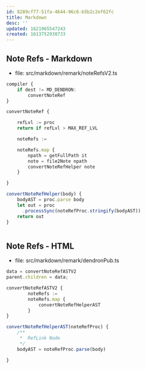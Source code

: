 ```yaml
---
id: 8289cf77-51fa-4644-96c6-b5b2c2ef62fc
title: Markdown
desc: ''
updated: 1621965547243
created: 1613752938733
---
```



## Note Refs - Markdown


- file: src/markdown/remark/noteRefsV2.ts

```ts
compiler {
    if dest != MD_DENDRON:
        convertNoteRef
}

convertNoteRef {

    refLvl := proc
    return if refLvl > MAX_REF_LVL

    noteRefs := 

    noteRefs.map {
        npath = getFullPath it
        note = file2Note npath
        convertNoteRefHelper note
    }

}

convertNoteRefHelper(body) {
    bodyAST = proc.parse body
    let out = proc 
      .processSync(noteRefProc.stringify(bodyAST))
    return out
}
```

```ts

```

## Note Refs - HTML

- file: src/markdown/remark/dendronPub.ts
```ts
data = convertNoteRefASTV2
parent.children = data;
```

```ts
convertNoteRefASTV2 {
        noteRefs :=
        noteRefs.map {
            convertNoteRefHelperAST
        }
}

convertNoteRefHelperAST(noteRefProc) {
    /**
     *  RefLink Node
     */
    bodyAST = noteRefProc.parse(body)

}
```
